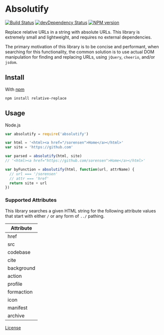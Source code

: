 Absolutify
==========

[![Build Status](https://secure.travis-ci.org/sorensen/relative-replace.png)](http://travis-ci.org/sorensen/relative-replace)
[![devDependency Status](https://david-dm.org/sorensen/relative-replace.png)](https://david-dm.org/sorensen/relative-replace#info=dependencies)
[![NPM version](https://badge.fury.io/js/relative-replace.png)](http://badge.fury.io/js/relative-replace)

Replace relative URLs in a string with absolute URLs. This library is extremely
small and lightweight, and requires no external dependencies.

The primary motivation of this library is to be concise and performant, when
searching for this functionality, the common solution is to use actual DOM
manipulation for finding and replacing URLs, using `jQuery`, `cheerio`, and/or `jsdom`.


Install
-------

With [npm](https://npmjs.org)

```
npm install relative-replace
```


Usage
-----

Node.js

```js
var absolutify = require('absolutify')

var html = '<html><a href="/sorensen">Home</a></html>'
var site = 'https://github.com'

var parsed = absolutify(html, site)
// '<html><a href="https://github.com/sorensen">Home</a></html>'

var byFunction = absolutify(html, function(url, attrName) {
  // url === '/sorensen'
  // attr === 'href'
  return site + url
})
```


### Supported Attributes

This library searches a given HTML string for the following attribute values that
start with either `/` or any form of `../` pathing.

| Attribute  |
| ---------- |
| href       |
| src        |
| codebase   |
| cite       |
| background |
| action     |
| profile    |
| formaction |
| icon       |
| manifest   |
| archive    |


[License](license)
